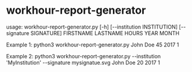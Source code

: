 # workhour-report-generator
usage: workhour-report-generator.py [-h] [--institution INSTITUTION]
                                    [--signature SIGNATURE]
                                    FIRSTNAME LASTNAME HOURS YEAR MONTH

Example 1: python3 workhour-report-generator.py John Doe 45 2017 1

Example 2: python3 workhour-report-generator.py --institution 'MyInstitution' --signature mysignatue.svg John Doe 20 2017 1
